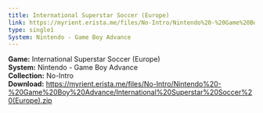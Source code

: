 ```yaml
---
title: International Superstar Soccer (Europe)
link: https://myrient.erista.me/files/No-Intro/Nintendo%20-%20Game%20Boy%20Advance/International%20Superstar%20Soccer%20(Europe).zip
type: single1
System: Nintendo - Game Boy Advance
---
```

<b>Game:</b> International Superstar Soccer (Europe)<br>
<b>System:</b> Nintendo - Game Boy Advance<br>
<b>Collection:</b> No-Intro<br>
<b>Download:</b> https://myrient.erista.me/files/No-Intro/Nintendo%20-%20Game%20Boy%20Advance/International%20Superstar%20Soccer%20(Europe).zip